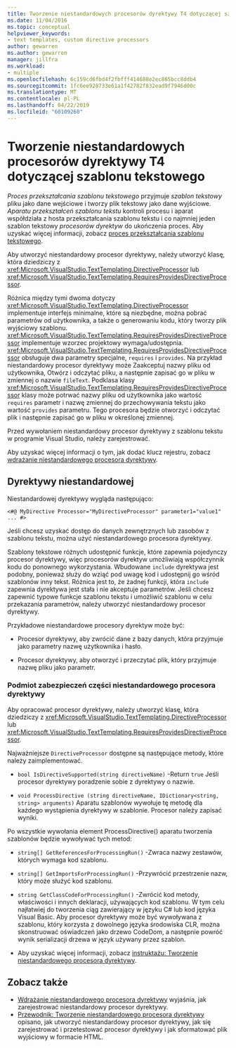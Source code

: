 ```yaml
---
title: Tworzenie niestandardowych procesorów dyrektywy T4 dotyczącej szablonu tekstowego
ms.date: 11/04/2016
ms.topic: conceptual
helpviewer_keywords:
- text templates, custom directive processors
author: gewarren
ms.author: gewarren
manager: jillfra
ms.workload:
- multiple
ms.openlocfilehash: 6c159cd6fbd4f2fbfff414688e2ec865bcc8ddb4
ms.sourcegitcommit: 1fc6ee928733e61a1f42782f832ead9f7946d00c
ms.translationtype: MT
ms.contentlocale: pl-PL
ms.lasthandoff: 04/22/2019
ms.locfileid: "60109260"
---
```

# <a name="creating-custom-t4-text-template-directive-processors"></a>Tworzenie niestandardowych procesorów dyrektywy T4 dotyczącej szablonu tekstowego

*Proces przekształcania szablonu tekstowego* przyjmuje *szablon tekstowy* pliku jako dane wejściowe i tworzy plik tekstowy jako dane wyjściowe. *Aparatu przekształceń szablonu tekstu* kontroli procesu i aparat współdziała z hosta przekształcania szablonu tekstu i co najmniej jeden szablon tekstowy *procesorów dyrektyw* do ukończenia proces. Aby uzyskać więcej informacji, zobacz [proces przekształcania szablonu tekstowego](../modeling/the-text-template-transformation-process.md).

Aby utworzyć niestandardowy procesor dyrektywy, należy utworzyć klasę, która dziedziczy z <xref:Microsoft.VisualStudio.TextTemplating.DirectiveProcessor> lub <xref:Microsoft.VisualStudio.TextTemplating.RequiresProvidesDirectiveProcessor>.

Różnica między tymi dwoma dotyczy <xref:Microsoft.VisualStudio.TextTemplating.DirectiveProcessor> implementuje interfejs minimalne, które są niezbędne, można pobrać parametrów od użytkownika, a także o generowaniu kodu, który tworzy plik wyjściowy szablonu. <xref:Microsoft.VisualStudio.TextTemplating.RequiresProvidesDirectiveProcessor> implementuje wzorzec projektowy wymaga/udostępnia. <xref:Microsoft.VisualStudio.TextTemplating.RequiresProvidesDirectiveProcessor> obsługuje dwa parametry specjalne, `requires` i `provides`.  Na przykład niestandardowy procesor dyrektywy może Zaakceptuj nazwy pliku od użytkownika, Otwórz i odczytać pliku, a następnie zapisać go w pliku w zmiennej o nazwie `fileText`. Podklasa klasy <xref:Microsoft.VisualStudio.TextTemplating.RequiresProvidesDirectiveProcessor> klasy może potrwać nazwy pliku od użytkownika jako wartość `requires` parametr i nazwę zmiennej do przechowywania tekstu jako wartość `provides` parametru. Tego procesora będzie otworzyć i odczytać plik i następnie zapisać go w pliku w określonej zmiennej.

Przed wywołaniem niestandardowy procesor dyrektywy z szablonu tekstu w programie Visual Studio, należy zarejestrować.

Aby uzyskać więcej informacji o tym, jak dodać klucz rejestru, zobacz [wdrażanie niestandardowego procesora dyrektywy](../modeling/deploying-a-custom-directive-processor.md).

## <a name="custom-directives"></a>Dyrektywy niestandardowej

Niestandardowej dyrektywy wygląda następująco:

`<#@ MyDirective Processor="MyDirectiveProcessor" parameter1="value1" ... #>`

Jeśli chcesz uzyskać dostęp do danych zewnętrznych lub zasobów z szablonu tekstu, można użyć niestandardowego procesora dyrektywy.

Szablony tekstowe różnych udostępnić funkcje, które zapewnia pojedynczy procesor dyrektywy, więc procesorów dyrektyw umożliwiają współczynnik kodu do ponownego wykorzystania. Wbudowane `include` dyrektywa jest podobny, ponieważ służy do wziąć pod uwagę kod i udostępnij go wśród szablonów inny tekst. Różnica jest to, że żadnej funkcji, która `include` zapewnia dyrektywa jest stała i nie akceptuje parametrów. Jeśli chcesz zapewnić typowe funkcje szablonu tekstu i umożliwić szablonu w celu przekazania parametrów, należy utworzyć niestandardowy procesor dyrektywy.

Przykładowe niestandardowe procesory dyrektyw może być:

- Procesor dyrektywy, aby zwrócić dane z bazy danych, która przyjmuje jako parametry nazwę użytkownika i hasło.

- Procesor dyrektywy, aby otworzyć i przeczytać plik, który przyjmuje nazwę pliku jako parametr.

### <a name="principal-parts-of-a-custom-directive-processor"></a>Podmiot zabezpieczeń części niestandardowego procesora dyrektywy

Aby opracować procesor dyrektywy, należy utworzyć klasę, która dziedziczy z <xref:Microsoft.VisualStudio.TextTemplating.DirectiveProcessor> lub <xref:Microsoft.VisualStudio.TextTemplating.RequiresProvidesDirectiveProcessor>.

Najważniejsze `DirectiveProcessor` dostępne są następujące metody, które należy zaimplementować.

- `bool IsDirectiveSupported(string directiveName)` -Return `true` Jeśli procesor dyrektywy poradzenie sobie z dyrektywy o nazwie.

- `void ProcessDirective (string directiveName, IDictionary<string, string> arguments)` Aparatu szablonów wywołuje tę metodę dla każdego wystąpienia dyrektywy w szablonie. Procesor należy zapisać wyniki.

Po wszystkie wywołania element ProcessDirective() aparatu tworzenia szablonów będzie wywoływać tych metod:

- `string[] GetReferencesForProcessingRun()` -Zwraca nazwy zestawów, których wymaga kod szablonu.

- `string[] GetImportsForProcessingRun()` -Przywrócić przestrzenie nazw, który może służyć kod szablonu.

- `string GetClassCodeForProcessingRun()` -Zwrócić kod metody, właściwości i innych deklaracji, używających kod szablonu. W tym celu najłatwiej do tworzenia ciąg zawierający w języku C# lub kod języka Visual Basic. Aby procesor dyrektywy może być wywoływana z szablonu, który korzysta z dowolnego języka środowiska CLR, można skonstruować oświadczeń jako drzewo CodeDom, a następnie powróć wynik serializacji drzewa w język używany przez szablon.

- Aby uzyskać więcej informacji, zobacz [instruktażu: Tworzenie niestandardowego procesora dyrektywy](../modeling/walkthrough-creating-a-custom-directive-processor.md).

## <a name="see-also"></a>Zobacz także

- [Wdrażanie niestandardowego procesora dyrektywy](../modeling/deploying-a-custom-directive-processor.md) wyjaśnia, jak zarejestrować niestandardowy procesor dyrektywy.
- [Przewodnik: Tworzenie niestandardowego procesora dyrektywy](../modeling/walkthrough-creating-a-custom-directive-processor.md) opisano, jak utworzyć niestandardowy procesor dyrektywy, jak się zarejestrować i przetestować procesor dyrektywy i jak sformatować plik wyjściowy w formacie HTML.